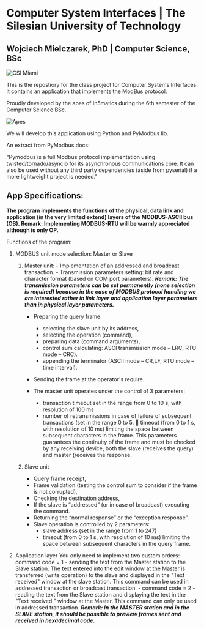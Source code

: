 # Computer System Interfaces | The Silesian University of Technology

## Wojciech Mielczarek, PhD | Computer Science, BSc

![CSI Miami](https://c.tenor.com/FrbcnrE3U68AAAAd/blow-up-walking-away.gif)

This is the repostiory for the class project for Computer Systems Interfaces. It contains an application that implements the ModBus protocol.

Proudly developed by the apes of In5matics during the 6th semester of the Computer Science BSc.

![Apes](https://i.kym-cdn.com/photos/images/newsfeed/001/676/568/d02.png)

We will develop this application using Python and PyModbus lib.

An extract from PyModbus docs:

"Pymodbus is a full Modbus protocol implementation using twisted/tornado/asyncio for its asynchronous communications core. It can also be used without any third party dependencies (aside from pyserial) if a more lightweight project is needed."

## App Specifications:

**The program implements the functions of the physical, data link and application (in the very
limited extend) layers of the MODBUS-ASCII bus (OB).
Remark:
Implementing MODBUS-RTU will be warmly appreciated although is only OP.**

Functions of the program:

1.  MODBUS unit mode selection: Master or Slave

    1.  Master unit: - Implementation of an addressed and broadcast transaction. - Transmission parameters setting: bit rate and character format (based on COM port parameters).
        **_Remark: The transmission parameters can be set permanently (none selection is required) because in the case of MODBUS protocol handling we are interested rather in link layer and application layer parameters than in physical layer parameters._**

        - Preparing the query frame:

          - selecting the slave unit by its address,
          - selecting the operation (command),
          - preparing data (command arguments),
          - control sum calculating: ASCI transmission mode – LRC, RTU mode – CRC).
          - appending the terminator (ASCII mode – CR,LF, RTU mode – time interval).

        - Sending the frame at the operator's require.
        - The master unit operates under the control of 3 parameters:
          - transaction timeout set in the range from 0 to 10 s, with resolution of 100 ms
          - number of retransmissions in case of failure of subsequent transactions (set in the range 0 to 5.  timeout (from 0 to 1 s, with resolution of 10 ms) limiting the space between subsequent characters in the frame. This parameters guarantees the continuity of the frame and must be checked by any receiving device, both the slave (receives the query) and master (receives the response.

    2.  Slave unit
        - Query frame receipt,
        - Frame validation (testing the control sum to consider if the frame is not corrupted),
        - Checking the destination address,
        - If the slave is “addressed” (or in case of broadcast) executing the command.
        - Returning the “normal response” or the “exception response”.
        - Slave operation is controlled by 2 parameters:
          - slave address (set in the range from 1 to 247)
          - timeout (from 0 to 1 s, with resolution of 10 ms) limiting the space between subsequent characters in the query frame.

2.  Application layer
    You only need to implement two custom orders: - command code = 1 - sending the text from the Master station to the Slave station. The text entered into the edit window at the Master is transferred (write operation) to the slave and displayed in the "Text received" window at the slave station. This command can be used in addressed transaction or broadcast transaction. - command code = 2 - reading the text from the Slave station and displaying the text in the "Text received ” window at the Master. This command can only be used in addressed transaction.
    **_Remark: In the MASTER station and in the SLAVE station, it should be possible to preview frames sent and received in hexadecimal code._**
